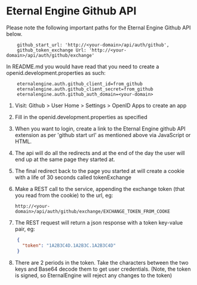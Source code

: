 # Eternal Engine Github API
Please note the following important paths for the Eternal Engine Github API below.  
``` properties
    github_start_url: 'http://<your-domain>/api/auth/github',
    github_token_exchange Url: 'http://<your-domain>/api/auth/github/exchange'
```
In README.md you would have read that you need to create a openid.development.properties as such:
``` properties
    eternalengine.auth.github_client_id=from_github
    eternalengine.auth.github_client_secret=from_github
    eternalengine.auth.github_auth_domain=<your-domain>
``` 
1. Visit: Github > User Home > Settings > OpenID Apps to create an app
2. Fill in the openid.development.properties as specified
3. When you want to login, create a link to the Eternal Engine github API extension as per 'github start url' as mentioned above via JavaScript or HTML.
4. The api will do all the redirects and at the end of the day the user will end up at the same page they started at.
5. The final redirect back to the page you started at will create a cookie with a life of 30 seconds called tokenExchange
6. Make a REST call to the service, appending the exchange token (that you read from the cookie) to the url, eg:

    `http://<your-domain>/api/auth/github/exchange/EXCHANGE_TOKEN_FROM_COOKE`

7. The REST request will return a json response with a token key-value pair, eg:

``` json
    {
      "token": "1A2B3C4D.1A2B3C.1A2B3C4D"
    }
```

8. There are 2 periods in the token. Take the characters between the two keys and Base64 decode them to get user credentials. (Note, the token is signed, so EternalEngine will reject any changes to the token)

